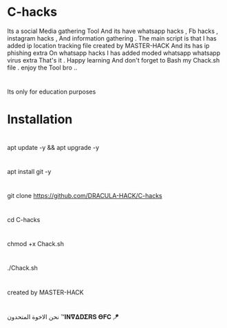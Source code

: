 # C-hacks
Its a social Media gathering Tool And its have whatsapp hacks ,
Fb hacks , instagram hacks , And information gathering
. The main script is that I has added ip location tracking file
created by MASTER-HACK And its has ip phishing extra
On whatsapp hacks I has added moded whatsapp whatsapp virus extra
That's it . Happy learning And don't forget to
Bash my Chack.sh file . enjoy the Tool bro ..
#
Its only for education purposes
#
# Installation
#
apt update -y && apt upgrade -y
#
apt install git -y
#
git clone https://github.com/DRACULA-HACK/C-hacks
#
cd C-hacks
#
chmod +x Chack.sh
#
./Chack.sh
#
created by
MASTER-HACK
#

نحن الاخوة المتحدون ™𝚰𝚴𝛁𝚫𝐃𝚺𝐑𝐒 𝚯𝐅𝐂 🪁
#
